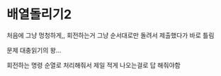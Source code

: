 # 배열돌리기2



처음에 그냥 멍청하게,, 회전하는거 그냥 순서대로만 돌려서 제출했다가 바로 틀림

문제 대충읽기의 왕...

회전하는 명령 순열로 처리해줘서 제일 적게 나오는걸로 답 해줘야함

